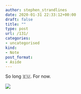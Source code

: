 ```yaml
---
author: stephen_strandlines
date: 2020-01-31 22:33:12+00:00
draft: false
title: ""
type: post
url: /131/
categories:
- uncategorised
kind:
- Note
post_format:
- Aside
---
```


So long 🇪🇺. For now.

![](https://www.strandlines.blog/uploads/2020/314a0ebbe4.jpg)


